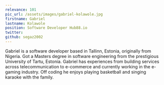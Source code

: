 ```yaml
---
relevance: 101
pic_url: /assets/images/gabriel-kolawole.jpg
firstname: Gabriel
lastname: Kolawole
position: Software Developer Hub88.io
twitter:
github: segaz2002
---
```


Gabriel is a software developer based in Tallinn, Estonia, originally from Nigeria. Got a Masters degree in software engineering from the prestigious University of Tartu, Estonia. Gabriel has experiences from building services across telecommunication to e-commerce and currently working in the e-gaming industry. Off coding he enjoys playing basketball and singing karaoke with the family.
